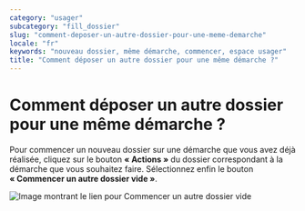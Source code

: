 ```yaml
---
category: "usager"
subcategory: "fill_dossier"
slug: "comment-deposer-un-autre-dossier-pour-une-meme-demarche"
locale: "fr"
keywords: "nouveau dossier, même démarche, commencer, espace usager"
title: "Comment déposer un autre dossier pour une même démarche ?"
---
```


# Comment déposer un autre dossier pour une même démarche ?

Pour commencer un nouveau dossier sur une démarche que vous avez déjà réalisée, cliquez sur le bouton **« Actions »** du dossier correspondant à la démarche que vous souhaitez faire. Sélectionnez enfin le bouton **« Commencer un autre dossier vide »**.

![Image montrant le lien pour Commencer un autre dossier vide](faq/usager-dossier-actions-menu-start-new.png)
